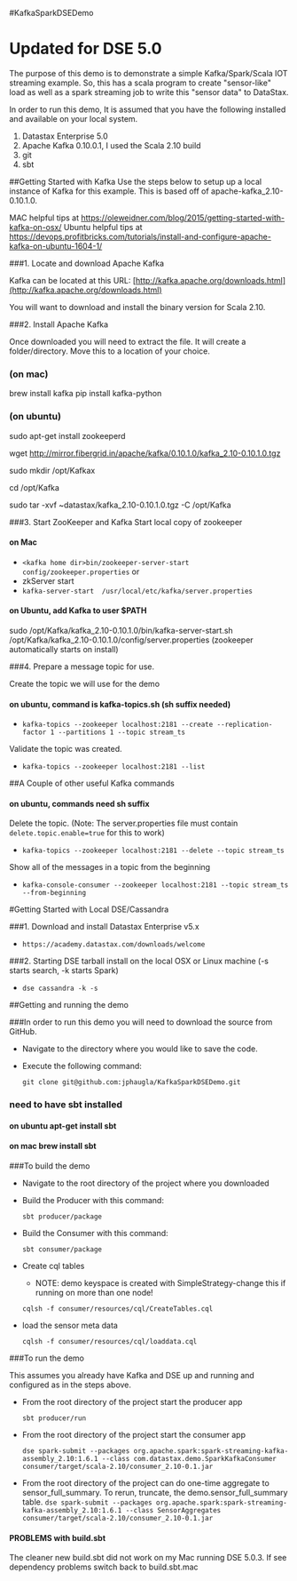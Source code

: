 #KafkaSparkDSEDemo
#  Updated for DSE 5.0

The purpose of this demo is to demonstrate a simple Kafka/Spark/Scala IOT streaming example.  So, this has a scala program to create "sensor-like" load as well as a spark streaming job to write this "sensor data" to DataStax.

In order to run this demo, It is assumed that you have the following installed and available on your local system.

  1. Datastax Enterprise 5.0
  2. Apache Kafka 0.10.0.1, I used the Scala 2.10 build
  3. git
  4. sbt

##Getting Started with Kafka
Use the steps below to setup up a local instance of Kafka for this example. This is based off of apache-kafka_2.10-0.10.1.0.

MAC helpful tips at https://oleweidner.com/blog/2015/getting-started-with-kafka-on-osx/ 
Ubuntu helpful tips at https://devops.profitbricks.com/tutorials/install-and-configure-apache-kafka-on-ubuntu-1604-1/ 

###1. Locate and download Apache Kafka

Kafka can be located at this URL: [http://kafka.apache.org/downloads.html](http://kafka.apache.org/downloads.html)

You will want to download and install the binary version for Scala 2.10.


###2. Install Apache Kafka

Once downloaded you will need to extract the file. It will create a folder/directory. Move this to a location of your choice.

### (on mac)
brew install kafka 
pip install kafka-python 
### (on ubuntu)
sudo apt-get install zookeeperd

wget http://mirror.fibergrid.in/apache/kafka/0.10.1.0/kafka_2.10-0.10.1.0.tgz 

sudo mkdir /opt/Kafkax

cd /opt/Kafka

sudo tar -xvf ~datastax/kafka_2.10-0.10.1.0.tgz -C /opt/Kafka

###3. Start ZooKeeper and Kafka
Start local copy of zookeeper

####  on Mac
  * `<kafka home dir>bin/zookeeper-server-start config/zookeeper.properties`
or 
  * zkServer start
  * `kafka-server-start  /usr/local/etc/kafka/server.properties`

####  on Ubuntu, add Kafka to user $PATH
sudo /opt/Kafka/kafka_2.10-0.10.1.0/bin/kafka-server-start.sh /opt/Kafka/kafka_2.10-0.10.1.0/config/server.properties
(zookeeper automatically starts on install)

###4. Prepare a message topic for use.

Create the topic we will use for the demo

####  on ubuntu, command is kafka-topics.sh (sh suffix needed)
  * `kafka-topics --zookeeper localhost:2181 --create --replication-factor 1 --partitions 1 --topic stream_ts`

Validate the topic was created. 

  * `kafka-topics --zookeeper localhost:2181 --list`
  
##A Couple of other useful Kafka commands
####  on ubuntu, commands need sh suffix 

Delete the topic. (Note: The server.properties file must contain `delete.topic.enable=true` for this to work)

  * `kafka-topics --zookeeper localhost:2181 --delete --topic stream_ts`
  
Show all of the messages in a topic from the beginning

  * `kafka-console-consumer --zookeeper localhost:2181 --topic stream_ts --from-beginning`
  
#Getting Started with Local DSE/Cassandra

###1. Download and install Datastax Enterprise v5.x

  * `https://academy.datastax.com/downloads/welcome`

###2. Starting DSE tarball install on the local OSX or Linux machine (-s starts search, -k starts Spark)

  * `dse cassandra -k -s` 
  
##Getting and running the demo

###In order to run this demo you will need to download the source from GitHub.

  * Navigate to the directory where you would like to save the code.
  * Execute the following command:
  
  
       `git clone git@github.com:jphaugla/KafkaSparkDSEDemo.git`
  
###  need to have sbt installed
#### on ubuntu apt-get install sbt
#### on mac brew install sbt
###To build the demo

  * Navigate to the root directory of the project where you downloaded
  * Build the Producer with this command:
  
    `sbt producer/package`
      
  * Build the Consumer with this command:
  
    `sbt consumer/package`

  * Create cql tables
     *  NOTE:  demo keyspace is created with SimpleStrategy-change this if running on more than one node!

    `cqlsh -f consumer/resources/cql/CreateTables.cql`
  
  * load the sensor meta data
   
    `cqlsh -f consumer/resources/cql/loaddata.cql`

###To run the demo

This assumes you already have Kafka and DSE up and running and configured as in the steps above.

  * From the root directory of the project start the producer app
  
    `sbt producer/run`
    
  
  * From the root directory of the project start the consumer app
  
    `dse spark-submit --packages org.apache.spark:spark-streaming-kafka-assembly_2.10:1.6.1 --class com.datastax.demo.SparkKafkaConsumer consumer/target/scala-2.10/consumer_2.10-0.1.jar`
  
  *  From the root directory of the project can do one-time aggregate to sensor_full_summary.  To rerun, truncate, the demo.sensor_full_summary table.
    `dse spark-submit --packages org.apache.spark:spark-streaming-kafka-assembly_2.10:1.6.1 --class SensorAggregates consumer/target/scala-2.10/consumer_2.10-0.1.jar`

####  PROBLEMS with build.sbt
The cleaner new build.sbt did not work on my Mac running DSE 5.0.3.  If see dependency problems switch back to build.sbt.mac
